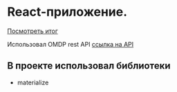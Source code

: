 # React-приложение.

[Посмотреть итог](https://denis-pankov.github.io/react-meal/)

Использовал OMDP rest API [ссылка на API](https://www.themealdb.com/api.php)

## В проекте использовал библиотеки

* materialize
